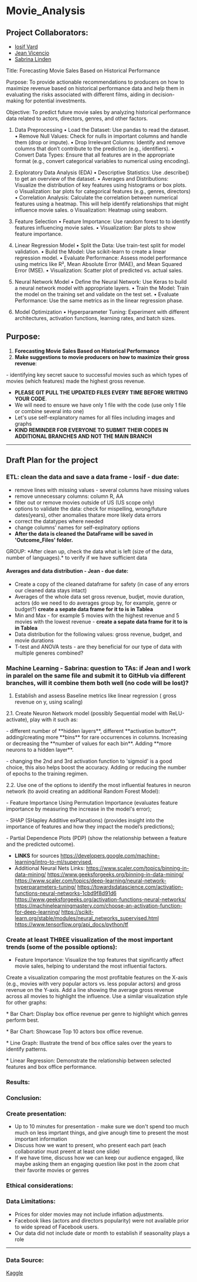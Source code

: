 # Movie_Analysis

## Project Collaborators:
* [Iosif Vard](https://github.com/IosifVard)
* [Jean Vicencio](https://github.com/jpvicencio)
* [Sabrina Linden](https://github.com/LegallyNotBlonde)


Title: Forecasting Movie Sales Based on Historical Performance

Purpose:
To provide actionable recommendations to producers on how to maximize revenue based on historical performance data and help them in evaluating the risks associated with different films, aiding in decision-making for potential investments.

Objective:
To predict future movie sales by analyzing historical performance data related to actors, directors, genres, and other factors. 

1. Data Preprocessing
•	Load the Dataset: Use pandas to read the dataset.
•	Remove Null Values: Check for nulls in important columns and handle them (drop or impute).
•	Drop Irrelevant Columns: Identify and remove columns that don’t contribute to the prediction (e.g., identifiers).
•	Convert Data Types: Ensure that all features are in the appropriate format (e.g., convert categorical variables to numerical using encoding).

2. Exploratory Data Analysis (EDA)
•	Descriptive Statistics: Use .describe() to get an overview of the dataset.
•	Averages and Distributions: Visualize the distribution of key features using histograms or box plots.
o	Visualization: bar plots for categorical features (e.g., genres, directors)
•	Correlation Analysis: Calculate the correlation between numerical features using a heatmap. This will help identify relationships that might influence movie sales.
o	Visualization: Heatmap using seaborn.

3. Feature Selection
•	Feature Importance: Use random forest to to identify features influencing movie sales.
•	Visualization: Bar plots to show feature importance.

4. Linear Regression Model
•	Split the Data: Use train-test split for model validation.
•	Build the Model: Use scikit-learn to create a linear regression model.
•	Evaluate Performance: Assess model performance using metrics like R², Mean Absolute Error (MAE), and Mean Squared Error (MSE).
•	Visualization: Scatter plot of predicted vs. actual sales.
5. Neural Network Model
•	Define the Neural Network: Use Keras to build a neural network model with appropriate layers.
•	Train the Model: Train the model on the training set and validate on the test set.
•	Evaluate Performance: Use the same metrics as in the linear regression phase.

6. Model Optimization
•	Hyperparameter Tuning: Experiment with different architectures, activation functions, learning rates, and batch sizes.





## Purpose: 
1. **Forecasting Movie Sales Based on Historical Performance**
2. **Make suggestions to movie producers on how to maximize their gross revenue**: 
<p> - identifying key secret sauce to successful movies such as which types of movies (which features) made the highest gross revenue.


* **PLEASE GIT PULL THE UPDATED FILES EVERY TIME BEFORE WRITING YOUR CODE**.
* We will need to ensure we have only 1 file with the code (use only 1 file or combine several into one)
* Let's use self-explanatory names for all files including images and graphs
* **KIND REMINDER FOR EVERYONE TO SUBMIT THEIR CODES IN ADDITIONAL BRANCHES AND NOT THE MAIN BRANCH**
___


## Draft Plan for the project

### ETL: clean the data and save a data frame - Iosif - due date:
* remove lines with missing values - several columns have missing values
* remove unnecessary columns: column R, AA
* filter out or remove movies outside of US (US scope only) 
* options to validate the data: check for mispelling, wrong/future dates(years), other anomalies thatare more likely data errors
* correct the datatypes where needed
* change columns' names for self-explnatory options
* **After the data is cleaned the DataFrame will be saved in 'Outcome_Files' folder.**

<p> GROUP: *After clean up, check the data what is left (size of the data, number of languages).* to verify if we have sufficient data


#### Averages and data distribution - Jean - due date: 
* Create a copy of the cleaned dataframe for safety (in case of any errors our cleaned data stays intact)
* Averages of the whole data set gross revenue, budjet, movie duration, actors (do we need to do averages group by, for example, genre or budget?) **create a sepate data frame for it to is in Tablea**
* Min and Max - for example 5 movies with the highest revenue and 5 movies with the lowest revenue - **create a sepate data frame for it to is in Tablea**
* Data distribution for the following values: gross revenue, budget, and movie durations
* T-test and ANOVA tests - are they beneficial for our type of data with multiple generes combined?

### Machine Learning - Sabrina: question to TAs: if Jean and I work in paralel on the same file and submit it to GitHub via different branches, will it combine them both well (no code will be lost)?

1. Establish and assess Baseline metrics like linear regression ( gross revenue on y, using scaling)

2.1. Create Neuron Network model (possibly  Sequential model with ReLU-activate), play with it such as: 
<p> - different number of **hidden layers**, different **activation button**,  adding/creating more **bins** for rare occurrences in columns. Increasing or decreasing the **number of values for each bin**. Adding **more neurons to a hidden layer**. 
<p> - changing the 2nd and 3rd activation function to 'sigmoid' is a good choice, this also helps boost the accuracy. Adding or reducing the number of epochs to the training regimen. 

2.2. Use one of the options to identify the most influential features in neuron network (to avoid creating an additional Random Forest Model):
<p> - Feature Importance Using Permutation Importance (evaluates feature importance by measuring the increase in the model's error);
<p> - SHAP (SHapley Additive exPlanations) (provides insight into the importance of features and how they impact the model’s predictions);
<p> - Partial Dependence Plots (PDP) (show the relationship between a feature and the predicted outcome).

* **LINKS** for sources https://developers.google.com/machine-learning/intro-to-ml/supervised,
* Additional Neural Nets Links: https://www.scaler.com/topics/binning-in-data-mining/ https://www.geeksforgeeks.org/binning-in-data-mining/ https://www.scaler.com/topics/deep-learning/neural-network-hyperparameters-tuning/ https://towardsdatascience.com/activation-functions-neural-networks-1cbd9f8d91d6 https://www.geeksforgeeks.org/activation-functions-neural-networks/ https://machinelearningmastery.com/choose-an-activation-function-for-deep-learning/ https://scikit-learn.org/stable/modules/neural_networks_supervised.html https://www.tensorflow.org/api_docs/python/tf


### Create at least THREE visualization of the most important trends (some of the possible options):
* Feature Importance: Visualize the top features that significantly affect movie sales, helping to understand the most influential factors.
<p> Create a visualization comparing the most profitable features on the X-axis (e.g., movies with very popular actors vs. less popular actors) and gross revenue on the Y-axis. 
Add a line showing the average gross revenue across all movies to highlight the influence. Use a similar visualization style for other graphs:
<p>  * Bar Chart: Display box office revenue per genre to highlight which genres perform best. 
<p>  * Bar Chart: Showcase Top 10 actors box office revenue.
<p>  * Line Graph:  Illustrate the trend of box office sales over the years to identify patterns.
<p>  * Linear Regression: Demonstrate the relationship between selected features and box office performance.

### Results:

### Conclusion:

### Create presentation:
* Up to 10 minutes for presentation - make sure we don't spend too much much on less imprtant things, and give anough time to present the most important information
* Discuss how we want to present, who present each part (each collaboratior must preent at least one slide)
* If we have time, discuss how we can keep our audience engaged, like maybe asking them an engaging question like post in the zoom chat their favorite movies or genres

### Ethical considerations:

### Data Limitations:
* Prices for older movies may not include inflation adjustments.
* Facebook likes (actors and directors popularity) were not available prior to wide spread of Facebook users.
* Our data did not include date or month to establish if seasonality plays a role
___

### Data Source:
[Kaggle](https://www.kaggle.com/code/aditimulye/imdb-5000-movie-dataset-analysis)